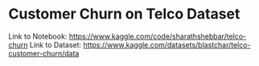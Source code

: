 # Customer Churn on Telco Dataset

Link to Notebook: https://www.kaggle.com/code/sharathshebbar/telco-churn
Link to Dataset: https://www.kaggle.com/datasets/blastchar/telco-customer-churn/data